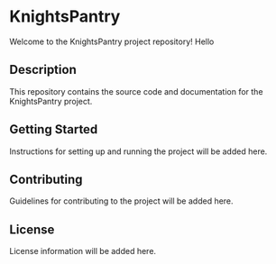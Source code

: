 # KnightsPantry

Welcome to the KnightsPantry project repository!
Hello
## Description

This repository contains the source code and documentation for the KnightsPantry project.

## Getting Started

Instructions for setting up and running the project will be added here.

## Contributing

Guidelines for contributing to the project will be added here.

## License

License information will be added here. 